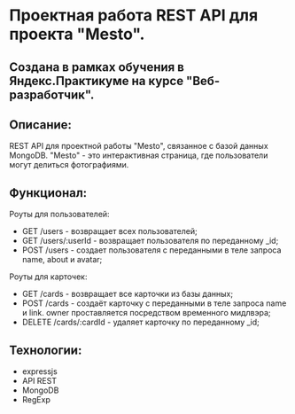 # Проектная работа REST API для проекта "Mesto".

## Создана в рамках обучения в Яндекс.Практикуме на курсе "Веб-разработчик".

## Описание:
 REST API для проектной работы "Mesto", связанное с базой данных MongoDB.
 "Mesto" - это интерактивная страница, где пользователи могут делиться фотографиями.

## Функционал:
 Роуты для пользователей:
* GET /users - возвращает всех пользователей;
* GET /users/:userId - возвращает пользователя по переданному _id;
* POST /users - создает пользователя с переданными в теле запроса name, about и avatar;

 Роуты для карточек:
* GET /cards - возвращает все карточки из базы данных;
* POST /cards - создаёт карточку с переданными в теле запроса name и link. owner проставляется посредством временного мидлвэра;
* DELETE /cards/:cardId - удаляет карточку по переданному _id;

## Технологии:
* expressjs
* API REST
* MongoDB
* RegExp
